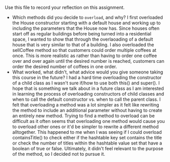 Use this file to record your reflection on this assignment.

- Which methods did you decide to `overload`, and why?
I first overloaded the House constructor starting with a default house and working up to including the parameters that the House now has. Since houses often start off as regular buildings before being turned into a residential space, I wanted to show that through the overlaoading of a default house that is very similar to that of a building. I also overloaded the sellCoffee method so that customers could order multiple coffees at once. This is more realistic as rather than having to order one coffee over and over again until the desired number is reached, customers can order the desired number of coffees in one order.
- What worked, what didn't, what advice would you give someone taking this course in the future?
I had a hard time overloading the constructor of a child class as I wasn't sure if/how to use both this() and super(). I hope that is something we talk about in a future class as I am interested in learning the process of overloading constructors of child classes and when to call the default constructor vs. when to call the parent class. I felt that overloading a method was a lot simpler as it felt like rewriting the method to include an additional parameter without having to create an entirely new method. Trying to find a method to overload can be difficult as it often seems that overloading one method would cause you to overload other ones or it'd be simpler to rewrite a different method alltogether. This happened to me when I was seeing if I could overload containsTitle() to check either if the hashtable key set contains the title or check the number of titles within the hashtable value set that have a boolean of true or false. Ultimately, it didn't feel relevant to the purpose of the method, so I decided not to pursue it.
